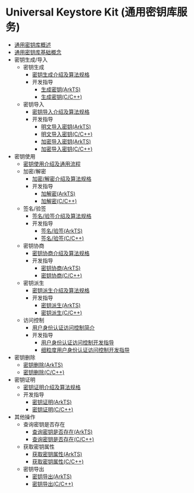 # Universal Keystore Kit (通用密钥库服务)

- [通用密钥库概述](../security/UniversalKeystoreKit/huks-overview.md)
- [通用密钥库基础概念](../security/UniversalKeystoreKit/huks-concepts.md)
- 密钥生成/导入
  - 密钥生成
    - [密钥生成介绍及算法规格](../security/UniversalKeystoreKit/huks-key-generation-overview.md)
    - 开发指导
      - [生成密钥(ArkTS)](../security/UniversalKeystoreKit/huks-key-generation-arkts.md)
      - [生成密钥(C/C++)](../security/UniversalKeystoreKit/huks-key-generation-ndk.md)
  - 密钥导入
    - [密钥导入介绍及算法规格](../security/UniversalKeystoreKit/huks-key-import-overview.md)
    - 开发指导
      - [明文导入密钥(ArkTS)](../security/UniversalKeystoreKit/huks-import-key-in-plaintext-arkts.md)
      - [明文导入密钥(C/C++)](../security/UniversalKeystoreKit/huks-import-key-in-plaintext-ndk.md)
      - [加密导入密钥(ArkTS)](../security/UniversalKeystoreKit/huks-import-wrapped-key-arkts.md)
      - [加密导入密钥(C/C++)](../security/UniversalKeystoreKit/huks-import-wrapped-key-ndk.md)
- 密钥使用
  - [密钥使用介绍及通用流程](../security/UniversalKeystoreKit/huks-key-use-overview.md)
  - 加密/解密
    - [加密/解密介绍及算法规格](../security/UniversalKeystoreKit/huks-encryption-decryption-overview.md)
    - 开发指导
      - [加解密(ArkTS)](../security/UniversalKeystoreKit/huks-encryption-decryption-arkts.md)
      - [加解密(C/C++)](../security/UniversalKeystoreKit/huks-encryption-decryption-ndk.md)
  - 签名/验签
    - [签名/验签介绍及算法规格](../security/UniversalKeystoreKit/huks-signing-signature-verification-overview.md)
    - 开发指导
      - [签名/验签(ArkTS)](../security/UniversalKeystoreKit/huks-signing-signature-verification-arkts.md)
      - [签名/验签(C/C++)](../security/UniversalKeystoreKit/huks-signing-signature-verification-ndk.md)
  - 密钥协商
    - [密钥协商介绍及算法规格](../security/UniversalKeystoreKit/huks-key-agreement-overview.md)
    - 开发指导
      - [密钥协商(ArkTS)](../security/UniversalKeystoreKit/huks-key-agreement-arkts.md)
      - [密钥协商(C/C++)](../security/UniversalKeystoreKit/huks-key-agreement-ndk.md)
  - 密钥派生
    - [密钥派生介绍及算法规格](../security/UniversalKeystoreKit/huks-key-derivation-overview.md)
    - 开发指导
      - [密钥派生(ArkTS)](../security/UniversalKeystoreKit/huks-key-derivation-arkts.md)
      - [密钥派生(C/C++)](../security/UniversalKeystoreKit/huks-key-derivation-ndk.md)
  - 访问控制
    - [用户身份认证访问控制简介](../security/UniversalKeystoreKit/huks-identity-authentication-overview.md)
    - 开发指导
      - [用户身份认证访问控制开发指导](../security/UniversalKeystoreKit/huks-user-identity-authentication.md)
      - [细粒度用户身份认证访问控制开发指导](../security/UniversalKeystoreKit/huks-refined-user-identity-authentication.md)
- 密钥删除
  - [密钥删除(ArkTS)](../security/UniversalKeystoreKit/huks-delete-key-arkts.md)
  - [密钥删除(C/C++)](../security/UniversalKeystoreKit/huks-delete-key-ndk.md)
- 密钥证明
  - [密钥证明介绍及算法规格](../security/UniversalKeystoreKit/huks-key-attestation-overview.md)
  - 开发指导
    - [密钥证明(ArkTS)](../security/UniversalKeystoreKit/huks-key-attestation-arkts.md)
    - [密钥证明(C/C++)](../security/UniversalKeystoreKit/huks-key-attestation-ndk.md)
- 其他操作
  - 查询密钥是否存在
    - [查询密钥是否存在(ArkTS)](../security/UniversalKeystoreKit/huks-check-key-arkts.md)
    - [查询密钥是否存在(C/C++)](../security/UniversalKeystoreKit/huks-check-key-ndk.md)
  - 获取密钥属性
    - [获取密钥属性(ArkTS)](../security/UniversalKeystoreKit/huks-obtain-key-properties-arkts.md)
    - [获取密钥属性(C/C++)](../security/UniversalKeystoreKit/huks-obtain-key-properties-ndk.md)
  - 密钥导出
    - [密钥导出(ArkTS)](../security/UniversalKeystoreKit/huks-export-key-arkts.md)
    - [密钥导出(C/C++)](../security/UniversalKeystoreKit/huks-export-key-ndk.md)

